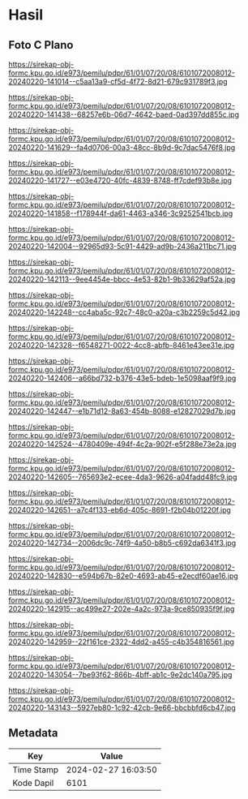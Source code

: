 # Hasil

## Foto C Plano

https://sirekap-obj-formc.kpu.go.id/e973/pemilu/pdpr/61/01/07/20/08/6101072008012-20240220-141014--c5aa13a9-cf5d-4f72-8d21-679c931789f3.jpg

https://sirekap-obj-formc.kpu.go.id/e973/pemilu/pdpr/61/01/07/20/08/6101072008012-20240220-141438--68257e6b-06d7-4642-baed-0ad397dd855c.jpg

https://sirekap-obj-formc.kpu.go.id/e973/pemilu/pdpr/61/01/07/20/08/6101072008012-20240220-141629--fa4d0706-00a3-48cc-8b9d-9c7dac5476f8.jpg

https://sirekap-obj-formc.kpu.go.id/e973/pemilu/pdpr/61/01/07/20/08/6101072008012-20240220-141727--e03e4720-40fc-4839-8748-ff7cdef93b8e.jpg

https://sirekap-obj-formc.kpu.go.id/e973/pemilu/pdpr/61/01/07/20/08/6101072008012-20240220-141858--f178944f-da61-4463-a346-3c9252541bcb.jpg

https://sirekap-obj-formc.kpu.go.id/e973/pemilu/pdpr/61/01/07/20/08/6101072008012-20240220-142004--92965d93-5c91-4429-ad9b-2436a211bc71.jpg

https://sirekap-obj-formc.kpu.go.id/e973/pemilu/pdpr/61/01/07/20/08/6101072008012-20240220-142113--9ee4454e-bbcc-4e53-82b1-9b33629af52a.jpg

https://sirekap-obj-formc.kpu.go.id/e973/pemilu/pdpr/61/01/07/20/08/6101072008012-20240220-142248--cc4aba5c-92c7-48c0-a20a-c3b2259c5d42.jpg

https://sirekap-obj-formc.kpu.go.id/e973/pemilu/pdpr/61/01/07/20/08/6101072008012-20240220-142328--f6548271-0022-4cc8-abfb-8461e43ee31e.jpg

https://sirekap-obj-formc.kpu.go.id/e973/pemilu/pdpr/61/01/07/20/08/6101072008012-20240220-142406--a66bd732-b376-43e5-bdeb-1e5098aaf9f9.jpg

https://sirekap-obj-formc.kpu.go.id/e973/pemilu/pdpr/61/01/07/20/08/6101072008012-20240220-142447--e1b71d12-8a63-454b-8088-e12827029d7b.jpg

https://sirekap-obj-formc.kpu.go.id/e973/pemilu/pdpr/61/01/07/20/08/6101072008012-20240220-142524--4780409e-494f-4c2a-902f-e5f288e73e2a.jpg

https://sirekap-obj-formc.kpu.go.id/e973/pemilu/pdpr/61/01/07/20/08/6101072008012-20240220-142605--765693e2-ecee-4da3-9626-a04fadd48fc9.jpg

https://sirekap-obj-formc.kpu.go.id/e973/pemilu/pdpr/61/01/07/20/08/6101072008012-20240220-142651--a7c4f133-eb6d-405c-8691-f2b04b01220f.jpg

https://sirekap-obj-formc.kpu.go.id/e973/pemilu/pdpr/61/01/07/20/08/6101072008012-20240220-142734--2006dc9c-74f9-4a50-b8b5-c692da6341f3.jpg

https://sirekap-obj-formc.kpu.go.id/e973/pemilu/pdpr/61/01/07/20/08/6101072008012-20240220-142830--e594b67b-82e0-4693-ab45-e2ecdf60ae16.jpg

https://sirekap-obj-formc.kpu.go.id/e973/pemilu/pdpr/61/01/07/20/08/6101072008012-20240220-142915--ac499e27-202e-4a2c-973a-9ce850935f9f.jpg

https://sirekap-obj-formc.kpu.go.id/e973/pemilu/pdpr/61/01/07/20/08/6101072008012-20240220-142959--22f161ce-2322-4dd2-a455-c4b354816561.jpg

https://sirekap-obj-formc.kpu.go.id/e973/pemilu/pdpr/61/01/07/20/08/6101072008012-20240220-143054--7be93f62-866b-4bff-ab1c-9e2dc140a795.jpg

https://sirekap-obj-formc.kpu.go.id/e973/pemilu/pdpr/61/01/07/20/08/6101072008012-20240220-143143--5927eb80-1c92-42cb-9e66-bbcbbfd6cb47.jpg


## Metadata

| Key        | Value               |
| ---------- | ------------------- |
| Time Stamp | 2024-02-27 16:03:50 |
| Kode Dapil | 6101                |



